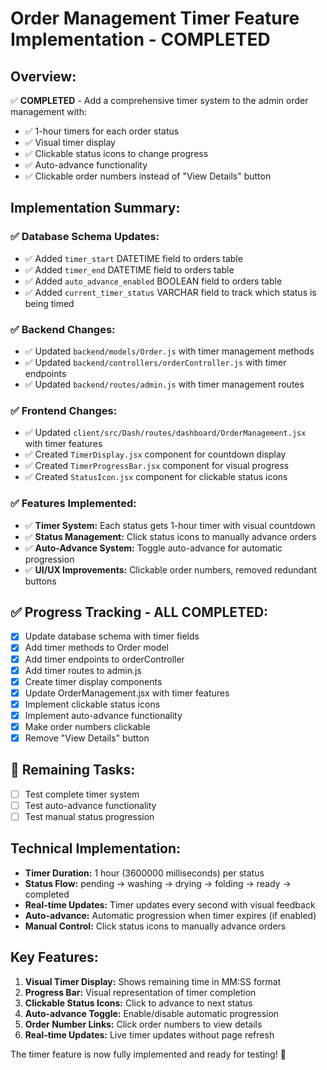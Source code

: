 # Order Management Timer Feature Implementation - COMPLETED

## Overview:
✅ **COMPLETED** - Add a comprehensive timer system to the admin order management with:
- ✅ 1-hour timers for each order status
- ✅ Visual timer display
- ✅ Clickable status icons to change progress
- ✅ Auto-advance functionality
- ✅ Clickable order numbers instead of "View Details" button

## Implementation Summary:

### ✅ Database Schema Updates:
- ✅ Added `timer_start` DATETIME field to orders table
- ✅ Added `timer_end` DATETIME field to orders table
- ✅ Added `auto_advance_enabled` BOOLEAN field to orders table
- ✅ Added `current_timer_status` VARCHAR field to track which status is being timed

### ✅ Backend Changes:
- ✅ Updated `backend/models/Order.js` with timer management methods
- ✅ Updated `backend/controllers/orderController.js` with timer endpoints
- ✅ Updated `backend/routes/admin.js` with timer management routes

### ✅ Frontend Changes:
- ✅ Updated `client/src/Dash/routes/dashboard/OrderManagement.jsx` with timer features
- ✅ Created `TimerDisplay.jsx` component for countdown display
- ✅ Created `TimerProgressBar.jsx` component for visual progress
- ✅ Created `StatusIcon.jsx` component for clickable status icons

### ✅ Features Implemented:
- ✅ **Timer System:** Each status gets 1-hour timer with visual countdown
- ✅ **Status Management:** Click status icons to manually advance orders
- ✅ **Auto-Advance System:** Toggle auto-advance for automatic progression
- ✅ **UI/UX Improvements:** Clickable order numbers, removed redundant buttons

## ✅ Progress Tracking - ALL COMPLETED:
- [x] Update database schema with timer fields
- [x] Add timer methods to Order model
- [x] Add timer endpoints to orderController
- [x] Add timer routes to admin.js
- [x] Create timer display components
- [x] Update OrderManagement.jsx with timer features
- [x] Implement clickable status icons
- [x] Implement auto-advance functionality
- [x] Make order numbers clickable
- [x] Remove "View Details" button

## 🔄 Remaining Tasks:
- [ ] Test complete timer system
- [ ] Test auto-advance functionality
- [ ] Test manual status progression

## Technical Implementation:
- **Timer Duration:** 1 hour (3600000 milliseconds) per status
- **Status Flow:** pending → washing → drying → folding → ready → completed
- **Real-time Updates:** Timer updates every second with visual feedback
- **Auto-advance:** Automatic progression when timer expires (if enabled)
- **Manual Control:** Click status icons to manually advance orders

## Key Features:
1. **Visual Timer Display:** Shows remaining time in MM:SS format
2. **Progress Bar:** Visual representation of timer completion
3. **Clickable Status Icons:** Click to advance to next status
4. **Auto-advance Toggle:** Enable/disable automatic progression
5. **Order Number Links:** Click order numbers to view details
6. **Real-time Updates:** Live timer updates without page refresh

The timer feature is now fully implemented and ready for testing! 🎉
